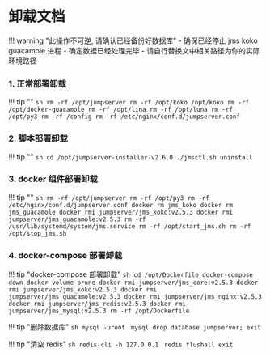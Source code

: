# 卸载文档

!!! warning "此操作不可逆, 请确认已经备份好数据库"
    - 确保已经停止 jms koko guacamole 进程
    - 确定数据已经处理完毕
    - 请自行替换文中相关路径为你的实际环境路径

### 1. 正常部署卸载

!!! tip ""
    ```sh
    rm -rf /opt/jumpserver
    rm -rf /opt/koko /opt/koko
    rm -rf /opt/docker-guacamole
    rm -rf /opt/lina
    rm -rf /opt/luna
    rm -rf /opt/py3
    rm -rf /config
    rm -rf /etc/nginx/conf.d/jumpserver.conf
    ```

### 2. 脚本部署卸载

!!! tip ""
    ```sh
    cd /opt/jumpserver-installer-v2.6.0
    ./jmsctl.sh uninstall
    ```

### 3. docker 组件部署卸载

!!! tip ""
    ```sh
    rm -rf /opt/jumpserver
    rm -rf /opt/py3
    rm -rf /etc/nginx/conf.d/jumpserver.conf
    docker rm jms_koko
    docker rm jms_guacamole
    docker rmi jumpserver/jms_koko:v2.5.3
    docker rmi jumpserver/jms_guacamole:v2.5.3
    rm -rf /usr/lib/systemd/system/jms.service
    rm -rf /opt/start_jms.sh
    rm -rf /opt/stop_jms.sh
    ```

### 4. docker-compose 部署卸载

!!! tip "docker-compose 部署卸载"
    ```sh
    cd /opt/Dockerfile
    docker-compose down
    docker volume prune
    docker rmi jumpserver/jms_core:v2.5.3
    docker rmi jumpserver/jms_koko:v2.5.3
    docker rmi jumpserver/jms_guacamole:v2.5.3
    docker rmi jumpserver/jms_nginx:v2.5.3
    docker rmi jumpserver/jms_redis:v2.5.3
    docker rmi jumpserver/jms_mysql:v2.5.3
    rm -rf /opt/Dockerfile
    ```

!!! tip "删除数据库"
    ```sh
    mysql -uroot
    ```
    ```mysql
    drop database jumpserver;
    exit
    ```



!!! tip "清空 redis"
    ```sh
    redis-cli -h 127.0.0.1
    ```
    ```redis
    flushall
    exit
    ```
